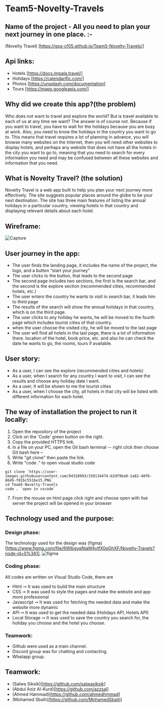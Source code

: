 # Team5-Novelty-Travels

## Name of the project - All you need to plan your next journey in one place. :-

(Novelty Travel) [https://gsg-cf05.github.io/Team5-Novelty-Travels/]

## Api links:

- Hotels [https://docs.impala.travel/]
- Holidays [https://calendarific.com/]
- Photos [https://unsplash.com/documentation]
- Tours [https://maps.googleapis.com/]

## Why did we create this app?(the problem)

Who does not want to travel and explore the world? But is travel available to each of us at any time we want? The answer is of course not. Because if you want to travel, you have to wait for the holidays because you are busy at work. Also, you need to know the holidays in the country you want to go to. This means that travel requires a lot of planning in advance, you will browse many websites on the Internet, then you will need other websites to display hotels, and perhaps any website that does not have all the hotels in the city you want to go to, meaning that you need to search for every information you need and may be confused between all these websites and information that you need.

## What is Novelty Travel? (the solution)

Novelty Travel is a web app built to help you plan your next journey more effectively. The site suggests popular places around the globe to be your next destination. The site has three main features of listing the annual holidays in a particular country, viewing hotels in that country and displaying relevant details about each hotel.

## Wireframe:

![Capture](https://user-images.githubusercontent.com/94310993/159134474-b2df9ba0-1a82-40f6-86d9-f81bc5516e15.PNG)

## User journey in the app:

- The user finds the landing page, it includes the name of the project, the logo, and a button “start your journey”
- The user clicks to the button, that leads to the second page
- The second page includes two sections, the first is the search bar, and the second is the explore section (recommended cities, recommended hotels, etc.)
- The user enters the country he wants to visit in search bar, it leads him to third page
- The results of the search will show the annual holidays in that country, which is on the third page.
- The user clicks to any holiday he wants, he will be moved to the fourth page which includes tourist cities of that country.
- when the user choose the visited city, he will be moved to the last page
- The user will find all hotels in the last page, there is a lot of information there. location of the hotel, book price, etc. and also he can check the date he wants to go, the rooms, tours if available.

## User story:

- As a user, I can see the explore (recommended cities and hotels)
- As a user, when I search for any country I want to visit, I can see the results and choose any holiday date I want.
- As a user, It will be shown to me the tourist cities
- As a user, when I choose the city, all hotels in that city will be listed with different information for each hotel.

## The way of installation the project to run it locally:

1. Open the repository of the project
2. Click on the 'Code' green button on the right.
3. Copy the provided HTTPS link.
4. In a file on your PC, open the Git bash terminal -- right click then choose Git bash here –
5. Write "git clone" then paste the link.
6. Write "code ." to open visual studio code

```shell
git clone `https://user-images.githubusercontent.com/94310993/159134474-b2df9ba0-1a82-40f6-86d9-f81bc5516e15.PNG`
cd Team5-Novelty-Travels
code . `open in vscode`
```

7. From the mouse on html page click right and choose open with live server
   the project will be opened in your browser

## Technology used and the purpose:

### Design phase:

The technology used for the design was (figma)[https://www.figma.com/file/6WlbgyqNiaW4ytfX0pGhXF/Novelty-Travels?node-id=0%3A1].
![figma](https://user-images.githubusercontent.com/94310993/159134155-9e73be26-ed59-4c06-abaa-bb19d3b0211a.PNG)

### Coding phase:

All codes are written on Visual Studio Code, there are

- Html ➙ It was used to build the main structure
- CSS ➙ It was used to style the pages and make the website and app more professional
- Javascript ➙ It was used for fetching the needed data and make the website more dynamic
- API ➙ It was used to get the needed data (Holidays API, Hotels API)
- Local Storage ➙ It was used to save the country you search for, the holiday you choose and the hotel you choose.

### Teamwork:

- Github were used as a main channel.
- Discord group was for chatting and contacting.
- Whatapp group.

## Teamwork:

- (Salwa Siksik)[https://github.com/salwasiksik]
- (Abdul Aziz Al-Kurd)[https://github.com/azzsal]
- (Ahmed Hammad)[https://github.com/ahmedhmmad]
- (Mohamed Sbaih)[https://github.com/MohamedSbaih]
